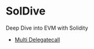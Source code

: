 # SolDive
Deep Dive into EVM with Solidity

- [Multi Delegatecall](./src/multi-delegatecall/README.md)
<!-- - metatx
- proxy pattern
    - UUPS
    - Tranceparent
    - Minimal Proxy
- opcode
- gas
- delete
- selector
- swallow error
- uups getter -->
